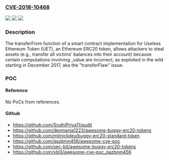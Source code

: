 ### [CVE-2018-10468](https://cve.mitre.org/cgi-bin/cvename.cgi?name=CVE-2018-10468)
![](https://img.shields.io/static/v1?label=Product&message=n%2Fa&color=blue)
![](https://img.shields.io/static/v1?label=Version&message=n%2Fa&color=blue)
![](https://img.shields.io/static/v1?label=Vulnerability&message=n%2Fa&color=brighgreen)

### Description

The transferFrom function of a smart contract implementation for Useless Ethereum Token (UET), an Ethereum ERC20 token, allows attackers to steal assets (e.g., transfer all victims' balances into their account) because certain computations involving _value are incorrect, as exploited in the wild starting in December 2017, aka the "transferFlaw" issue.

### POC

#### Reference
No PoCs from references.

#### Github
- https://github.com/SruthiPriya11/audit
- https://github.com/devmania1223/awesome-buggy-erc20-tokens
- https://github.com/mitnickdev/buggy-erc20-standard-token
- https://github.com/qazbnm456/awesome-cve-poc
- https://github.com/sec-bit/awesome-buggy-erc20-tokens
- https://github.com/xbl3/awesome-cve-poc_qazbnm456

